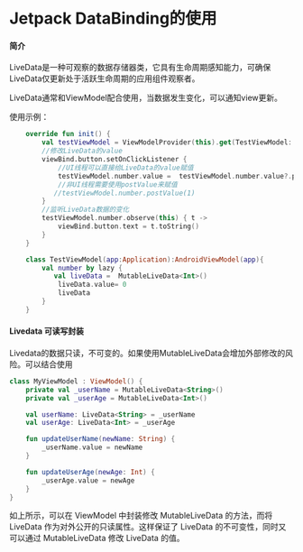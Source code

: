 #  Jetpack DataBinding的使用

#### 简介

LiveData是一种可观察的数据存储器类，它具有生命周期感知能力，可确保LiveData仅更新处于活跃生命周期的应用组件观察者。

LiveData通常和ViewModel配合使用，当数据发生变化，可以通知view更新。

使用示例：

~~~kotlin
    override fun init() {
        val testViewModel = ViewModelProvider(this).get(TestViewModel::class.java)
        //修改LiveData的value
        viewBind.button.setOnClickListener {
            //UI线程可以直接给LiveData的value赋值
            testViewModel.number.value =  testViewModel.number.value?.plus(1)
            //非UI线程需要使用postValue来赋值
           //testViewModel.number.postValue(1)
        }
        //监听LiveData数据的变化
        testViewModel.number.observe(this) { t ->
            viewBind.button.text = t.toString()
        }
    }

    class TestViewModel(app:Application):AndroidViewModel(app){
        val number by lazy {
           val liveData =  MutableLiveData<Int>()
            liveData.value= 0
            liveData
        }
    }
~~~



#### Livedata 可读写封装

Livedata的数据只读，不可变的。如果使用MutableLiveData会增加外部修改的风险。可以结合使用

~~~kotlin
class MyViewModel : ViewModel() {
    private val _userName = MutableLiveData<String>()
    private val _userAge = MutableLiveData<Int>()

    val userName: LiveData<String> = _userName
    val userAge: LiveData<Int> = _userAge

    fun updateUserName(newName: String) {
        _userName.value = newName
    }

    fun updateUserAge(newAge: Int) {
        _userAge.value = newAge
    }
}
~~~

如上所示，可以在 ViewModel 中封装修改 MutableLiveData 的方法，而将 LiveData 作为对外公开的只读属性。这样保证了 LiveData 的不可变性，同时又可以通过 MutableLiveData 修改 LiveData 的值。











